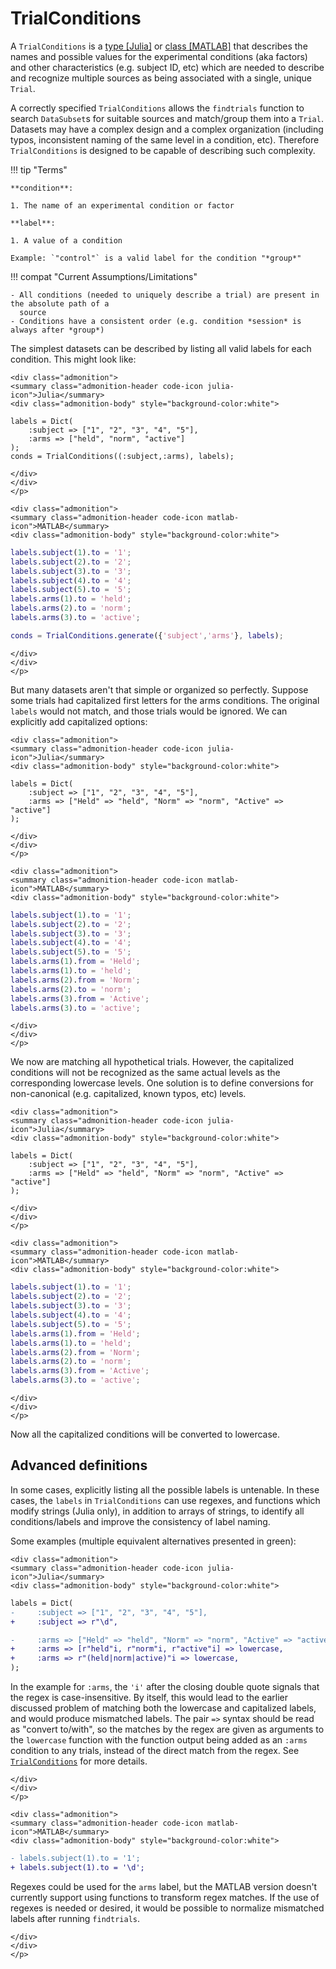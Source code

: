 # TrialConditions

A `TrialConditions` is a [type
[Julia]](../../julia-reference#DatasetManager.TrialConditions) or [class
[MATLAB]](../../matlab-reference#TrialConditions) that describes the names and possible
values for the experimental conditions (aka factors) and other characteristics (e.g. subject
ID, etc) which are needed to describe and recognize multiple sources as being
associated with a single, unique `Trial`.

A correctly specified `TrialConditions` allows the `findtrials` function to search
`DataSubset`s for suitable sources and match/group them into a `Trial`. Datasets may have
a complex design and a complex
organization (including typos, inconsistent naming of the same level in a condition, etc).
Therefore `TrialConditions` is designed to be capable of describing such complexity.

!!! tip "Terms"

    **condition**:

    1. The name of an experimental condition or factor

    **label**:

    1. A value of a condition

    Example: `"control"` is a valid label for the condition "*group*"

!!! compat "Current Assumptions/Limitations"

    - All conditions (needed to uniquely describe a trial) are present in the absolute path of a
      source
    - Conditions have a consistent order (e.g. condition *session* is always after *group*)


The simplest datasets can be described by listing all valid labels for each condition. This might look like:

```@raw html
<div class="admonition">
<summary class="admonition-header code-icon julia-icon">Julia</summary>
<div class="admonition-body" style="background-color:white">
```

```@repl conditions
labels = Dict(
    :subject => ["1", "2", "3", "4", "5"],
    :arms => ["held", "norm", "active"]
);
conds = TrialConditions((:subject,:arms), labels);
```

```@raw html
</div>
</div>
</p>
```

```@raw html
<div class="admonition">
<summary class="admonition-header code-icon matlab-icon">MATLAB</summary>
<div class="admonition-body" style="background-color:white">
```


```matlab
labels.subject(1).to = '1';
labels.subject(2).to = '2';
labels.subject(3).to = '3';
labels.subject(4).to = '4';
labels.subject(5).to = '5';
labels.arms(1).to = 'held';
labels.arms(2).to = 'norm';
labels.arms(3).to = 'active';

conds = TrialConditions.generate({'subject','arms'}, labels);
```

```@raw html
</div>
</div>
</p>
```

But many datasets aren't that simple or organized so perfectly. Suppose some trials had capitalized first letters for the arms conditions. The original `labels` would not match, and those trials would be ignored. We can explicitly add capitalized options:

```@raw html
<div class="admonition">
<summary class="admonition-header code-icon julia-icon">Julia</summary>
<div class="admonition-body" style="background-color:white">
```

```@repl conditions
labels = Dict(
    :subject => ["1", "2", "3", "4", "5"],
    :arms => ["Held" => "held", "Norm" => "norm", "Active" => "active"]
);
```

```@raw html
</div>
</div>
</p>
```

```@raw html
<div class="admonition">
<summary class="admonition-header code-icon matlab-icon">MATLAB</summary>
<div class="admonition-body" style="background-color:white">
```


```matlab
labels.subject(1).to = '1';
labels.subject(2).to = '2';
labels.subject(3).to = '3';
labels.subject(4).to = '4';
labels.subject(5).to = '5';
labels.arms(1).from = 'Held';
labels.arms(1).to = 'held';
labels.arms(2).from = 'Norm';
labels.arms(2).to = 'norm';
labels.arms(3).from = 'Active';
labels.arms(3).to = 'active';
```

```@raw html
</div>
</div>
</p>
```

We now are matching all hypothetical trials. However, the capitalized conditions will not be recognized as the same actual levels as the corresponding lowercase levels. One solution is to define conversions for non-canonical (e.g. capitalized, known typos, etc) levels.

```@raw html
<div class="admonition">
<summary class="admonition-header code-icon julia-icon">Julia</summary>
<div class="admonition-body" style="background-color:white">
```

```@repl conditions
labels = Dict(
    :subject => ["1", "2", "3", "4", "5"],
    :arms => ["Held" => "held", "Norm" => "norm", "Active" => "active"]
);
```

```@raw html
</div>
</div>
</p>
```

```@raw html
<div class="admonition">
<summary class="admonition-header code-icon matlab-icon">MATLAB</summary>
<div class="admonition-body" style="background-color:white">
```


```matlab
labels.subject(1).to = '1';
labels.subject(2).to = '2';
labels.subject(3).to = '3';
labels.subject(4).to = '4';
labels.subject(5).to = '5';
labels.arms(1).from = 'Held';
labels.arms(1).to = 'held';
labels.arms(2).from = 'Norm';
labels.arms(2).to = 'norm';
labels.arms(3).from = 'Active';
labels.arms(3).to = 'active';
```

```@raw html
</div>
</div>
</p>
```

Now all the capitalized conditions will be converted to lowercase.

## Advanced definitions

In some cases, explicitly listing all the possible labels is untenable. In these cases, the
`labels` in `TrialConditions` can use regexes, and functions which modify strings (Julia only), in addition to arrays of strings, to identify all conditions/labels and improve the consistency of label naming.

Some examples (multiple equivalent alternatives presented in green):

```@raw html
<div class="admonition">
<summary class="admonition-header code-icon julia-icon">Julia</summary>
<div class="admonition-body" style="background-color:white">
```

```diff
labels = Dict(
-     :subject => ["1", "2", "3", "4", "5"],
+     :subject => r"\d",

-     :arms => ["Held" => "held", "Norm" => "norm", "Active" => "active"],
+     :arms => [r"held"i, r"norm"i, r"active"i] => lowercase,
+     :arms => r"(held|norm|active)"i => lowercase,
);
```

In the example for `:arms`, the `'i'` after the closing double quote signals that the regex
is case-insensitive. By itself, this would lead to the earlier discussed problem of matching
both the lowercase and capitalized labels, and would produce mismatched labels. The pair `=>` syntax should be read as "convert to/with", so the matches by the regex are given as arguments to the `lowercase` function with the function output being added as an `:arms` condition to any trials, instead of the direct match from the regex. See [`TrialConditions`](@ref) for more details.

```@raw html
</div>
</div>
</p>
```

```@raw html
<div class="admonition">
<summary class="admonition-header code-icon matlab-icon">MATLAB</summary>
<div class="admonition-body" style="background-color:white">
```


```diff
- labels.subject(1).to = '1';
+ labels.subject(1).to = '\d';
```

Regexes could be used for the `arms` label, but the MATLAB version doesn't currently support
using functions to transform regex matches. If the use of regexes is needed or desired, it
would be possible to normalize mismatched labels after running `findtrials`.

```@raw html
</div>
</div>
</p>
```



